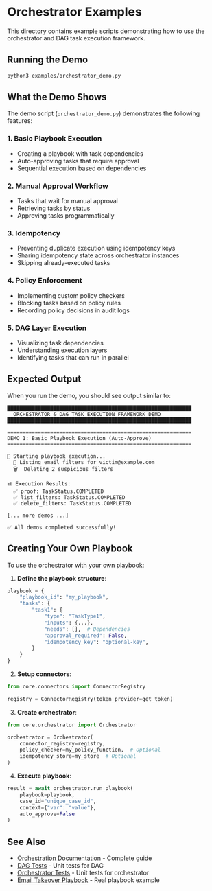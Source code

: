 # Orchestrator Examples

This directory contains example scripts demonstrating how to use the orchestrator and DAG task execution framework.

## Running the Demo

```bash
python3 examples/orchestrator_demo.py
```

## What the Demo Shows

The demo script (`orchestrator_demo.py`) demonstrates the following features:

### 1. Basic Playbook Execution
- Creating a playbook with task dependencies
- Auto-approving tasks that require approval
- Sequential execution based on dependencies

### 2. Manual Approval Workflow
- Tasks that wait for manual approval
- Retrieving tasks by status
- Approving tasks programmatically

### 3. Idempotency
- Preventing duplicate execution using idempotency keys
- Sharing idempotency state across orchestrator instances
- Skipping already-executed tasks

### 4. Policy Enforcement
- Implementing custom policy checkers
- Blocking tasks based on policy rules
- Recording policy decisions in audit logs

### 5. DAG Layer Execution
- Visualizing task dependencies
- Understanding execution layers
- Identifying tasks that can run in parallel

## Expected Output

When you run the demo, you should see output similar to:

```
████████████████████████████████████████████████████████████
  ORCHESTRATOR & DAG TASK EXECUTION FRAMEWORK DEMO
████████████████████████████████████████████████████████████

============================================================
DEMO 1: Basic Playbook Execution (Auto-Approve)
============================================================

🚀 Starting playbook execution...
  📧 Listing email filters for victim@example.com
  🗑️  Deleting 2 suspicious filters

📊 Execution Results:
  ✅ proof: TaskStatus.COMPLETED
  ✅ list_filters: TaskStatus.COMPLETED
  ✅ delete_filters: TaskStatus.COMPLETED

[... more demos ...]

✅ All demos completed successfully!
```

## Creating Your Own Playbook

To use the orchestrator with your own playbook:

1. **Define the playbook structure**:
```python
playbook = {
    "playbook_id": "my_playbook",
    "tasks": {
        "task1": {
            "type": "TaskType1",
            "inputs": {...},
            "needs": [],  # Dependencies
            "approval_required": False,
            "idempotency_key": "optional-key",
        }
    }
}
```

2. **Setup connectors**:
```python
from core.connectors import ConnectorRegistry

registry = ConnectorRegistry(token_provider=get_token)
```

3. **Create orchestrator**:
```python
from core.orchestrator import Orchestrator

orchestrator = Orchestrator(
    connector_registry=registry,
    policy_checker=my_policy_function,  # Optional
    idempotency_store=my_store  # Optional
)
```

4. **Execute playbook**:
```python
result = await orchestrator.run_playbook(
    playbook=playbook,
    case_id="unique_case_id",
    context={"var": "value"},
    auto_approve=False
)
```

## See Also

- [Orchestration Documentation](../docs/ORCHESTRATION.md) - Complete guide
- [DAG Tests](../tests/test_dag.py) - Unit tests for DAG
- [Orchestrator Tests](../tests/test_orchestrator.py) - Unit tests for orchestrator
- [Email Takeover Playbook](../playbooks/email_takeover_v1.yaml) - Real playbook example
